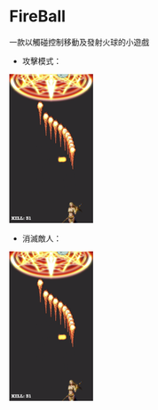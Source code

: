 # FireBall

 一款以觸碰控制移動及發射火球的小遊戲

+ 攻擊模式：

<img src="https://github.com/seanhao/FireBall/blob/master/Demo/demo_1.png" width="30%" height="30%">

+ 消滅敵人：

<img src="https://github.com/seanhao/FireBall/blob/master/Demo/demo_1.png" width="30%" height="30%">
